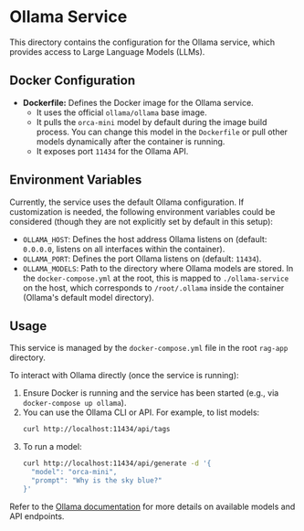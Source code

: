 # Ollama Service

This directory contains the configuration for the Ollama service, which provides access to Large Language Models (LLMs).

## Docker Configuration

- **Dockerfile:** Defines the Docker image for the Ollama service.
  - It uses the official `ollama/ollama` base image.
  - It pulls the `orca-mini` model by default during the image build process. You can change this model in the `Dockerfile` or pull other models dynamically after the container is running.
  - It exposes port `11434` for the Ollama API.

## Environment Variables

Currently, the service uses the default Ollama configuration. If customization is needed, the following environment variables could be considered (though they are not explicitly set by default in this setup):

- `OLLAMA_HOST`: Defines the host address Ollama listens on (default: `0.0.0.0`, listens on all interfaces within the container).
- `OLLAMA_PORT`: Defines the port Ollama listens on (default: `11434`).
- `OLLAMA_MODELS`: Path to the directory where Ollama models are stored. In the `docker-compose.yml` at the root, this is mapped to `./ollama-service` on the host, which corresponds to `/root/.ollama` inside the container (Ollama's default model directory).

## Usage

This service is managed by the `docker-compose.yml` file in the root `rag-app` directory.

To interact with Ollama directly (once the service is running):
1. Ensure Docker is running and the service has been started (e.g., via `docker-compose up ollama`).
2. You can use the Ollama CLI or API. For example, to list models:
   ```bash
   curl http://localhost:11434/api/tags
   ```
3. To run a model:
   ```bash
   curl http://localhost:11434/api/generate -d '{
     "model": "orca-mini",
     "prompt": "Why is the sky blue?"
   }'
   ```

Refer to the [Ollama documentation](https://github.com/ollama/ollama) for more details on available models and API endpoints.
